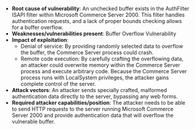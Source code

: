 - **Root cause of vulnerability**: An unchecked buffer exists in the AuthFilter ISAPI filter within Microsoft Commerce Server 2000. This filter handles authentication requests, and a lack of proper bounds checking allows for a buffer overflow.
- **Weaknesses/vulnerabilities present**: Buffer Overflow Vulnerability
- **Impact of exploitation**: 
    -  Denial of service: By providing randomly selected data to overflow the buffer, the Commerce Server process could crash.
    - Remote code execution: By carefully crafting the overflowing data, an attacker could overwrite memory within the Commerce Server process and execute arbitrary code. Because the Commerce Server process runs with LocalSystem privileges, the attacker gains complete control of the server.
- **Attack vectors**: An attacker sends specially crafted, malformed authentication data directly to the server, bypassing any web forms.
- **Required attacker capabilities/position**: The attacker needs to be able to send HTTP requests to the server running Microsoft Commerce Server 2000 and provide authentication data that will overflow the vulnerable buffer.